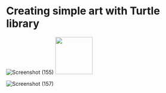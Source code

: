 # Creating simple art with Turtle library

![Screenshot (155)](https://user-images.githubusercontent.com/81178716/229303584-7b31aa7e-ed46-4729-9984-0a9e7fd3f5b0.png)
<img src="https://user-images.githubusercontent.com/81178716/229303584-7b31aa7e-ed46-4729-9984-0a9e7fd3f5b0.png" width="100" height="100">

![Screenshot (157)](https://user-images.githubusercontent.com/81178716/229303588-8813d3ff-cf02-49d3-b35e-9b91fad8f89a.png)
